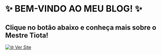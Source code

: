 # ✨ **BEM-VINDO AO MEU BLOG!** ✨

## Clique no botão abaixo e conheça mais sobre o **Mestre Tiota!**

[![🌐 Ver Site](https://img.shields.io/badge/Ver%20Site-Abrir-brightgreen?style=for-the-badge&fontSize=30)](https://DionathanLobo.github.io/Meu-Blog-Confira/)
